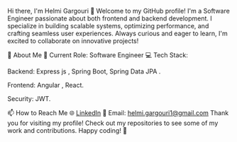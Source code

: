 Hi there, I'm Helmi Gargouri 👋
Welcome to my GitHub profile! I'm a Software Engineer passionate about both frontend and backend development. I specialize in building scalable systems, optimizing performance, and crafting seamless user experiences. Always curious and eager to learn, I'm excited to collaborate on innovative projects!

🚀 About Me
🌟 Current Role: Software Engineer
💻 Tech Stack:

Backend: Express js , Spring Boot, Spring Data JPA .

Frontend: Angular , React.

Security:  JWT.

📫 How to Reach Me
🌐 [LinkedIn](https://www.linkedin.com/in/helmi-gargouri/)
📧 Email: helmi.gargouri1@gmail.com
Thank you for visiting my profile! Check out my repositories to see some of my work and contributions. Happy coding! 🚀

<!--
**Helmi-Gargouri/Helmi-Gargouri** is a ✨ _special_ ✨ repository because its `README.md` (this file) appears on your GitHub profile.

Here are some ideas to get you started:

- 🔭 I’m currently working on ...
- 🌱 I’m currently learning ...
- 👯 I’m looking to collaborate on ...
- 🤔 I’m looking for help with ...
- 💬 Ask me about ...
- 📫 How to reach me: ...
- 😄 Pronouns: ...
- ⚡ Fun fact: ...
-->
